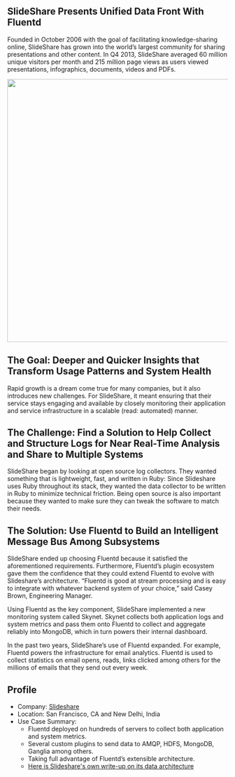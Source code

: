 ## SlideShare Presents Unified Data Front With Fluentd

Founded in October 2006 with the goal of facilitating knowledge-sharing online, SlideShare has grown into the world’s largest community for sharing presentations and other content. In Q4 2013, SlideShare averaged 60 million unique visitors per month and 215 million page views as users viewed presentations, infographics, documents, videos and PDFs.

<img width="600px" style="display:block" src="http://engineering.slideshare.net/wp-content/uploads/2014/04/skynet-archi.jpg"/>

## The Goal: Deeper and Quicker Insights that Transform Usage Patterns and System Health

Rapid growth is a dream come true for many companies, but it also introduces new challenges. For SlideShare, it meant ensuring that their service stays engaging and available by closely monitoring their application and service infrastructure in a scalable (read: automated) manner.

## The Challenge: Find a Solution to Help Collect and Structure Logs for Near Real-Time Analysis and Share to Multiple Systems

SlideShare began by looking at open source log collectors. They wanted something that is lightweight, fast, and written in Ruby: Since Slideshare uses Ruby throughout its stack, they wanted the data collector to be written in Ruby to minimize technical friction. Being open source is also important because they wanted to make sure they can tweak the software to match their needs.

## The Solution: Use Fluentd to Build an Intelligent Message Bus Among Subsystems

SlideShare ended up choosing Fluentd because it satisfied the aforementioned requirements. Furthermore, Fluentd’s plugin ecosystem gave them the confidence that they could extend Fluentd to evolve with Slideshare’s architecture.
“Fluentd is good at stream processing and is easy to integrate with whatever backend system of your choice,” said Casey Brown, Engineering Manager.

Using Fluentd as the key component, SlideShare implemented a new monitoring system called Skynet. Skynet collects both application logs and system metrics and pass them onto Fluentd to collect and aggregate reliably into MongoDB, which in turn powers their internal dashboard.

In the past two years, SlideShare’s use of Fluentd expanded. For example, Fluentd powers the infrastructure for email analytics. Fluentd is used to collect statistics on email opens, reads, links clicked among others for the millions of emails that they send out every week.

## Profile

- Company: [Slideshare](http://www.slideshare.com)
- Location: San Francisco, CA and New Delhi, India
- Use Case Summary:
    * Fluentd deployed on hundreds of servers to collect both application and system metrics.
    * Several custom plugins to send data to AMQP, HDFS, MongoDB, Ganglia among others.
    * Taking full advantage of Fluentd’s extensible architecture.
    * [Here is Slideshare's own write-up on its data architecture](http://engineering.slideshare.net/2014/04/skynet-project-monitor-scale-and-auto-heal-a-system-in-the-cloud/)
